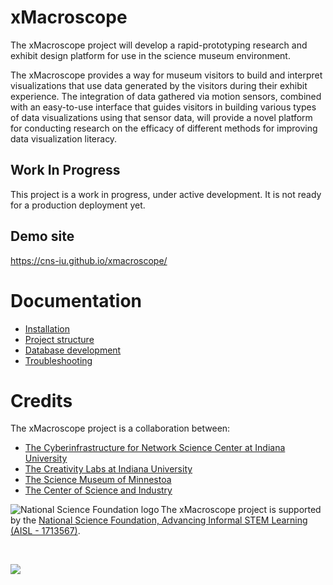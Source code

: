 # xMacroscope

The xMacroscope project will develop a rapid-prototyping research and exhibit design platform for use in the science museum environment.
 
The xMacroscope provides a way for museum visitors to build and interpret visualizations that use data generated by the visitors during their exhibit experience. 
The integration of data gathered via motion sensors, combined with an easy-to-use interface that guides visitors in building various types of data visualizations using that sensor data, 
will provide a novel platform for conducting research on the efficacy of different methods for improving data visualization literacy.

## Work In Progress

This project is a work in progress, under active development. It is not ready for a production deployment yet.

## Demo site

<https://cns-iu.github.io/xmacroscope/>

# Documentation

- [Installation]( documentation/instllation.md )
- [Project structure]( documentation/structure.md )
- [Database development]( documentation/database.md )
- [Troubleshooting]( documentation/troubleshooting.md )

# Credits

The xMacroscope project is a collaboration between:

* [The Cyberinfrastructure for Network Science Center at Indiana University ](http://cns.iu.edu/)
* [The Creativity Labs at Indiana University](http://creativitylabs.com/)
* [The Science Museum of Minnestoa](https://www.smm.org/)
* [The Center of Science and Industry](https://cosi.org/)

<img align="left" alt="National Science Foundation logo" src="https://s3-us-west-2.amazonaws.com/smm-depot/images/logos/nsf/NSF_4-Color_bitmap_Logo-80x80.png" /> The xMacroscope project is supported by the [National Science Foundation, Advancing Informal STEM Learning (AISL - 1713567)](https://www.nsf.gov/awardsearch/showAward?AWD_ID=1713567).

<span>&nbsp;</span>

<a href="https://app.zenhub.com/workspace/o/cns-iu/xmacroscope"><img src="https://raw.githubusercontent.com/ZenHubIO/support/master/zenhub-badge.png"></a>

